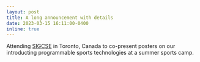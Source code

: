 ```yaml
---
layout: post
title: A long announcement with details
date: 2023-03-15 16:11:00-0400
inline: true
---
```


Attending [SIGCSE](https://sigcse2023.sigcse.org/) in Toronto, Canada to co-present posters on our introducting programmable sports technologies at a summer sports camp. 